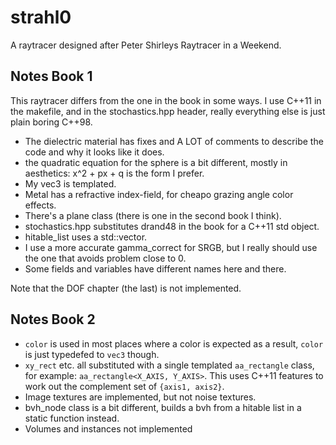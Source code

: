 # strahl0
A raytracer designed after Peter Shirleys Raytracer in a Weekend.

## Notes Book 1
This raytracer differs from the one in the book in some ways. I use C++11 in 
the makefile, and in the stochastics.hpp header, really everything else is 
just plain boring C++98.

 - The dielectric material has fixes and A LOT of comments to describe the code
   and why it looks like it does.
 - the quadratic equation for the sphere is a bit different, mostly 
   in aesthetics: x^2 + px + q is the form I prefer.
 - My vec3 is templated.
 - Metal has a refractive index-field, for cheapo grazing angle color effects.
 - There's a plane class (there is one in the second book I think).
 - stochastics.hpp substitutes drand48 in the book for a C++11 std object.
 - hitable_list uses a std::vector.
 - I use a more accurate gamma_correct for SRGB, but I really should use the 
   one that avoids problem close to 0.
 - Some fields and variables have different names here and there.

Note that the DOF chapter (the last) is not implemented.

## Notes Book 2
  - `color` is used in most places where a color is expected as a result,
    `color` is just typedefed to `vec3` though.
  - `xy_rect` etc. all substituted with a single templated `aa_rectangle` class,
    for example: `aa_rectangle<X_AXIS, Y_AXIS>`. This uses C++11 features to 
    work out the complement set of `{axis1, axis2}`.
  - Image textures are implemented, but not noise textures.
  - bvh_node class is a bit different, builds a bvh from a hitable list in a 
    static function instead.
  - Volumes and instances not implemented
